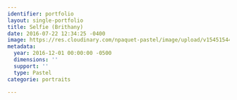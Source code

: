 ```yaml
---
identifier: portfolio
layout: single-portfolio
title: Selfie (Brithany)
date: 2016-07-22 12:34:25 -0400
image: https://res.cloudinary.com/npaquet-pastel/image/upload/v1545154473/Brithany-basse-pastel-35-X-25-cm-2016.jpg
metadata:
  year: 2016-12-01 00:00:00 -0500
  dimensions: ''
  support: ''
  type: Pastel
categorie: portraits

---
```

